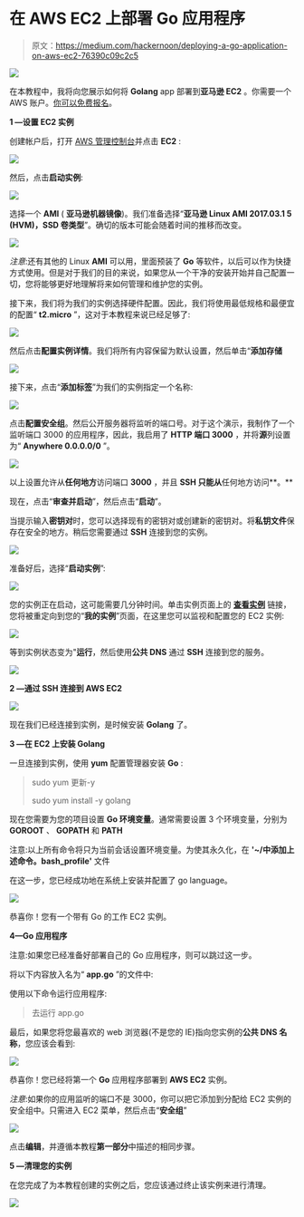 # 在 AWS EC2 上部署 Go 应用程序

> 原文：<https://medium.com/hackernoon/deploying-a-go-application-on-aws-ec2-76390c09c2c5>

![](img/0d6651b765814b013443ec998cfa1f56.png)

在本教程中，我将向您展示如何将 **Golang** app 部署到**亚马逊 EC2** 。你需要一个 AWS 账户。[你可以免费报名](http://aws.amazon.com/free)。

**1 —设置 EC2 实例**

创建帐户后，打开 [AWS 管理控制台](https://console.aws.amazon.com/)并点击 **EC2** :

![](img/53dafdb8d7829d06d43666814cd6e022.png)

然后，点击**启动实例**:

![](img/67673471ecc69976b1ad8e4c627864cf.png)

选择一个 **AMI** ( **亚马逊机器镜像**)。我们准备选择“**亚马逊 Linux AMI 2017.03.1 5 (HVM)，SSD 卷类型**”。确切的版本可能会随着时间的推移而改变。

![](img/09a94c478bd920f2011196140f36447e.png)

*注意*:还有其他的 Linux **AMI** 可以用，里面预装了 **Go** 等软件，以后可以作为快捷方式使用。但是对于我们的目的来说，如果您从一个干净的安装开始并自己配置一切，您将能够更好地理解将来如何管理和维护您的实例。

接下来，我们将为我们的实例选择硬件配置。因此，我们将使用最低规格和最便宜的配置“ **t2.micro** ”，这对于本教程来说已经足够了:

![](img/566f927571e8c1edc5f6675ee346ab2f.png)

然后点击**配置实例详情**。我们将所有内容保留为默认设置，然后单击“**添加存储**

![](img/f696d6784a495f183252f2b816ac4066.png)

接下来，点击“**添加标签**”为我们的实例指定一个名称:

![](img/13d98c44065dc3b73248d147d5f9dc6e.png)

点击**配置安全组**。然后公开服务器将监听的端口号。对于这个演示，我制作了一个监听端口 3000 的应用程序，因此，我启用了 **HTTP 端口 3000** ，并将**源**列设置为“ **Anywhere 0.0.0.0/0** ”。

![](img/a677295408d4f2ade3c270cc77aec35b.png)

以上设置允许从**任何地方**访问端口 **3000** ，并且 **SSH 只能从**任何地方访问**。**

现在，点击“**审查并启动**”，然后点击“**启动**”。

当提示输入**密钥对**时，您可以选择现有的密钥对或创建新的密钥对。将**私钥文件**保存在安全的地方。稍后您需要通过 **SSH** 连接到您的实例。

![](img/0222a0ee14b79ba6fa4d4f4276dd9e3f.png)

准备好后，选择“**启动实例**”:

![](img/fe91b21d123fbfee7e772ff3bdff63b3.png)

您的实例正在启动，这可能需要几分钟时间。单击实例页面上的 [**查看实例**](https://console.aws.amazon.com/ec2/home?#s=Instances) 链接，您将被重定向到您的“**我的实例**”页面，在这里您可以监视和配置您的 EC2 实例:

![](img/72fcbff6484ffbbf03718932e36c7cdf.png)

等到实例状态变为"**运行**，然后使用**公共 DNS** 通过 **SSH** 连接到您的服务。

![](img/cfdbb7bd99c4d2e2b8f5489a4e9661f5.png)

**2 —通过 SSH 连接到 AWS EC2**

![](img/dbc1ab427ff6b069010fc45ecb1751c7.png)

现在我们已经连接到实例，是时候安装 **Golang** 了。

**3 —在 EC2 上安装 Golang**

一旦连接到实例，使用 **yum** 配置管理器安装 **Go** :

> sudo yum 更新-y
> 
> sudo yum install -y golang

现在您需要为您的项目设置 **Go 环境变量**。通常需要设置 3 个环境变量，分别为 **GOROOT** 、 **GOPATH** 和 **PATH**

注意:以上所有命令将只为当前会话设置环境变量。为使其永久化，在 **'~/中添加上述命令。bash_profile'** 文件

在这一步，您已经成功地在系统上安装并配置了 go language。

![](img/c652cb1c6ed6466ce3a280066517ad04.png)

恭喜你！您有一个带有 Go 的工作 EC2 实例。

**4—Go 应用程序**

注意:如果您已经准备好部署自己的 Go 应用程序，则可以跳过这一步。

将以下内容放入名为“ **app.go** ”的文件中:

使用以下命令运行应用程序:

> 去运行 app.go

最后，如果您将您最喜欢的 web 浏览器(不是您的 IE)指向您实例的**公共 DNS 名称**，您应该会看到:

![](img/a22f1c05f69042f267ac778da84b1a2e.png)

恭喜你！您已经将第一个 **Go** 应用程序部署到 **AWS EC2** 实例。

*注意*:如果你的应用监听的端口不是 3000，你可以把它添加到分配给 EC2 实例的安全组中。只需进入 EC2 菜单，然后点击“**安全组**”

![](img/790a9fcbcb6fea045586ea10f32bff17.png)

点击**编辑**，并遵循本教程**第一部分**中描述的相同步骤。

**5 —清理您的实例**

在您完成了为本教程创建的实例之后，您应该通过终止该实例来进行清理。

![](img/34a114c8cba4d49556eab5a471e6025b.png)